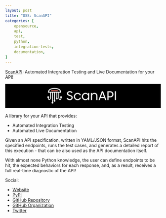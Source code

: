 ```yaml
---
layout: post
title: "OSS: ScanAPI"
categories: [
    opensource,
    api,
    test,
    python,
    integration-tests,
    documentation,
]
---
```


[ScanAPI](https://scanapi.dev): Automated Integration Testing and Live Documentation for your API!

![ScanAPI Header](/assets/scanapi-github-hero-dark.png)

A library for your API that provides:

- Automated Integration Testing
- Automated Live Documentation

Given an API specification, written in YAML/JSON format, ScanAPI hits the specified endpoints, runs the test cases, and generates a detailed report of this execution - that can be also used as the API documentation itself.

With almost none Python knowledge, the user can define endpoints to be hit, the expected behaviors for each response, and, as a result, receives a full real-time diagnostic of the API!

Social:

- [Website](https://scanapi.dev)
- [PyPI](https://pypi.org/project/scanapi/)
- [GitHub Repository](https://github.com/scanapi/scanapi)
- [GitHub Organization](https://github.com/scanapi)
- [Twitter](https://twitter.com/scanapi_)
